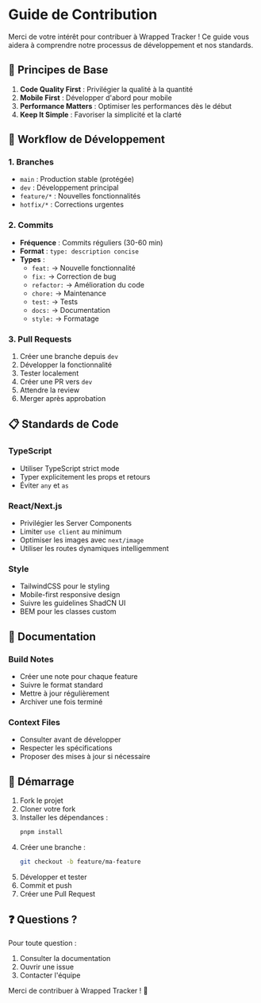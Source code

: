 # Guide de Contribution

Merci de votre intérêt pour contribuer à Wrapped Tracker ! Ce guide vous aidera à comprendre notre processus de développement et nos standards.

## 🌟 Principes de Base

1. **Code Quality First** : Privilégier la qualité à la quantité
2. **Mobile First** : Développer d'abord pour mobile
3. **Performance Matters** : Optimiser les performances dès le début
4. **Keep It Simple** : Favoriser la simplicité et la clarté

## 🔄 Workflow de Développement

### 1. Branches

- `main` : Production stable (protégée)
- `dev` : Développement principal
- `feature/*` : Nouvelles fonctionnalités
- `hotfix/*` : Corrections urgentes

### 2. Commits

- **Fréquence** : Commits réguliers (30-60 min)
- **Format** : `type: description concise`
- **Types** :
  - `feat:` → Nouvelle fonctionnalité
  - `fix:` → Correction de bug
  - `refactor:` → Amélioration du code
  - `chore:` → Maintenance
  - `test:` → Tests
  - `docs:` → Documentation
  - `style:` → Formatage

### 3. Pull Requests

1. Créer une branche depuis `dev`
2. Développer la fonctionnalité
3. Tester localement
4. Créer une PR vers `dev`
5. Attendre la review
6. Merger après approbation

## 📋 Standards de Code

### TypeScript

- Utiliser TypeScript strict mode
- Typer explicitement les props et retours
- Éviter `any` et `as`

### React/Next.js

- Privilégier les Server Components
- Limiter `use client` au minimum
- Optimiser les images avec `next/image`
- Utiliser les routes dynamiques intelligemment

### Style

- TailwindCSS pour le styling
- Mobile-first responsive design
- Suivre les guidelines ShadCN UI
- BEM pour les classes custom

## 📝 Documentation

### Build Notes

- Créer une note pour chaque feature
- Suivre le format standard
- Mettre à jour régulièrement
- Archiver une fois terminé

### Context Files

- Consulter avant de développer
- Respecter les spécifications
- Proposer des mises à jour si nécessaire

## 🚀 Démarrage

1. Fork le projet
2. Cloner votre fork
3. Installer les dépendances :
   ```bash
   pnpm install
   ```
4. Créer une branche :
   ```bash
   git checkout -b feature/ma-feature
   ```
5. Développer et tester
6. Commit et push
7. Créer une Pull Request

## ❓ Questions ?

Pour toute question :

1. Consulter la documentation
2. Ouvrir une issue
3. Contacter l'équipe

Merci de contribuer à Wrapped Tracker ! 🙏
